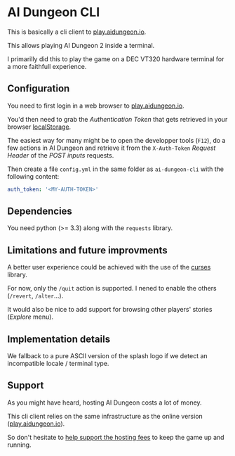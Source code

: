 # AI Dungeon CLI

This is basically a cli client to [play.aidungeon.io](https://play.aidungeon.io/).

This allows playing AI Dungeon 2 inside a terminal.

I primarilly did this to play the game on a DEC VT320 hardware terminal for a more faithfull experience.


## Configuration

You need to first login in a web browser to [play.aidungeon.io](https://play.aidungeon.io/).

You'd then need to grab the _Authentication Token_ that gets retrieved in your browser [localStorage](https://developer.mozilla.org/en-US/docs/Web/API/Window/localStorage).

The easiest way for many might be to open the developper tools (`F12`), do a few actions in AI Dungeon and retrieve it from the `X-Auth-Token` _Request Header_ of the _POST inputs_ requests.

Then create a file `config.yml` in the same folder as `ai-dungeon-cli` with the following content:

```yaml
auth_token: '<MY-AUTH-TOKEN>'
```

## Dependencies

You need python (>= 3.3) along with the `requests` library.


## Limitations and future improvments

A better user experience could be achieved with the use of the [curses](https://docs.python.org/3/library/curses.html) library.

For now, only the `/quit` action is supported. I nened to enable the others (`/revert`, `/alter`...).

It would also be nice to add support for browsing other players' stories (_Explore_ menu).


## Implementation details

We fallback to a pure ASCII version of the splash logo if we detect an incompatible locale / terminal type.


## Support

As you might have heard, hosting AI Dungeon costs a lot of money.

This cli client relies on the same infrastructure as the online version ([play.aidungeon.io](https://play.aidungeon.io/)).

So don't hesitate to [help support the hosting fees](https://aidungeon.io/) to keep the game up and running.
